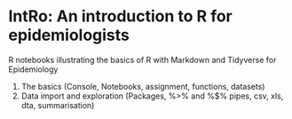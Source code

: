 # IntRo: An introduction to R for epidemiologists
R notebooks illustrating the basics of R with Markdown and Tidyverse for Epidemiology

1. The basics (Console, Notebooks, assignment, functions, datasets)
2. Data import and exploration (Packages, %>% and %$% pipes, csv, xls, dta, summarisation)